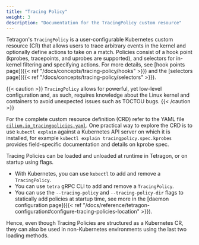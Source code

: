 ```yaml
---
title: "Tracing Policy"
weight: 3
description: "Documentation for the TracingPolicy custom resource"
---
```


Tetragon's `TracingPolicy` is a user-configurable Kubernetes custom resource (CR) that
allows users to trace arbitrary events in the kernel and optionally define
actions to take on a match. Policies consist of a hook point (kprobes,
tracepoints, and uprobes are supported), and selectors for in-kernel filtering
and specifying actions. For more details, see
[hook points page]({{< ref "/docs/concepts/tracing-policy/hooks" >}}) and the
[selectors page]({{< ref "/docs/concepts/tracing-policy/selectors" >}}).

{{< caution >}}
`TracingPolicy` allows for powerful, yet low-level configuration and, as such,
requires knowledge about the Linux kernel and containers to avoid unexpected
issues such as TOCTOU bugs.
{{< /caution >}}

For the complete custom resource definition (CRD) refer to the YAML file
[`cilium.io_tracingpolicies.yaml`](https://github.com/cilium/tetragon/blob/main/pkg/k8s/apis/cilium.io/client/crds/v1alpha1/cilium.io_tracingpolicies.yaml).
One practical way to explore the CRD is to use `kubectl explain` against a
Kubernetes API server on which it is installed, for example `kubectl explain
tracingpolicy.spec.kprobes` provides field-specific documentation and details
on kprobe spec.

Tracing Policies can be loaded and unloaded at runtime in Tetragon, or on
startup using flags.
- With Kubernetes, you can use `kubectl` to add and remove a `TracingPolicy`.
- You can use `tetra` gRPC CLI to add and remove a `TracingPolicy`.
- You can use the `--tracing-policy` and `--tracing-policy-dir` flags to statically add policies at
  startup time, see more in the [daemon configuration page]({{< ref
  "/docs/reference/tetragon-configuration#configure-tracing-policies-location" >}}).


Hence, even though Tracing Policies are structured as a Kubernetes CR, they can also be used in
non-Kubernetes environments using the last two loading methods.

